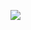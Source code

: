 
![](https://github.com/pavelbar/-Snake-for-two-players-with-a-choice-of-maps-/blob/master/123.PNG?raw=true)
